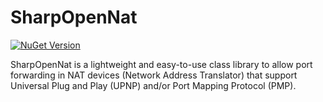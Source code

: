 # SharpOpenNat

[![NuGet Version](https://buildstats.info/nuget/SharpOpenNat)](https://www.nuget.org/packages/SharpOpenNat)

SharpOpenNat is a lightweight and easy-to-use class library to allow port forwarding in NAT devices (Network Address Translator) that support Universal Plug and Play (UPNP) and/or Port Mapping Protocol (PMP).
